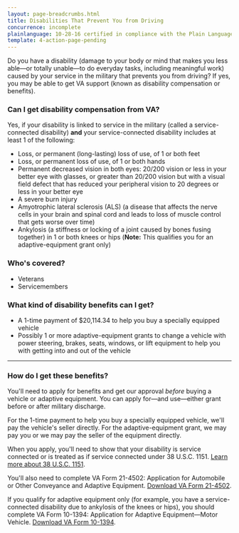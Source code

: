 ```yaml
---
layout: page-breadcrumbs.html
title: Disabilities That Prevent You from Driving
concurrence: incomplete
plainlanguage: 10-28-16 certified in compliance with the Plain Language Act
template: 4-action-page-pending
---
```


Do you have a disability (damage to your body or mind that makes you less able—or totally unable—to do everyday tasks, including meaningful work) caused by your service in the military that prevents you from driving? If yes, you may be able to get VA support (known as disability compensation or benefits). 

<div class="call-out" markdown="1">

### Can I get disability compensation from VA?

Yes, if your disability is linked to service in the military (called a service-connected disability) **and** your service-connected disability includes at least 1 of the following:
  - Loss, or permanent (long-lasting) loss of use, of 1 or both feet
  - Loss, or permanent loss of use, of 1 or both hands
  - Permanent decreased vision in both eyes: 20/200 vision or less in your better eye with glasses, or greater than 20/200 vision but with a visual field defect that has reduced your peripheral vision to 20 degrees or less in your better eye
  - A severe burn injury
  - Amyotrophic lateral sclerosis (ALS) (a disease that affects the nerve cells in your brain and spinal cord and leads to loss of muscle control that gets worse over time)
  - Ankylosis (a stiffness or locking of a joint caused by bones fusing together) in 1 or both knees or hips (**Note:** This qualifies you for an adaptive-equipment grant only)

### Who's covered?

- Veterans
- Servicemembers
</div>

### What kind of disability benefits can I get?

- A 1-time payment of $20,114.34 to help you buy a specially equipped vehicle
- Possibly 1 or more adaptive-equipment grants to change a vehicle with power steering, brakes, seats, windows, or lift equipment to help you with getting into and out of the vehicle

-----

### How do I get these benefits?

You'll need to apply for benefits and get our approval *before* buying a vehicle or adaptive equipment. You can apply for—and use—either grant before or after military discharge.

For the 1-time payment to help you buy a specially equipped vehicle, we'll pay the vehicle's seller directly. For the adaptive-equipment grant, we may pay you or we may pay the seller of the equipment directly.  

When you apply, you'll need to show that your disability is service connected or is treated as if service connected under 38 U.S.C. 1151. [Learn more about 38 U.S.C. 1151](/disability-benefits/conditions/special-claims/title-38-USC-1151/).

You'll also need to complete VA Form 21-4502: Application for Automobile or Other Conveyance and Adaptive Equipment.
[Download VA Form 21-4502](http://www.vba.va.gov/pubs/forms/VBA-21-4502-ARE.pdf). 

If you qualify for adaptive equipment only (for example, you have a service-connected disability due to ankylosis of the knees or hips), you should complete VA Form 10-1394: Application for Adaptive Equipment—Motor Vehicle.
[Download VA Form 10-1394](http://www.va.gov/vaforms/medical/pdf/10-1394-fill.pdf).
